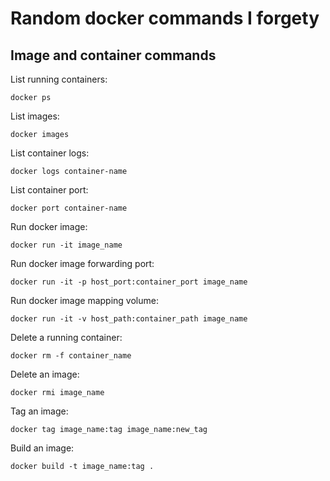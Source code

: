 # Random docker commands I forgety

## Image and container commands

List running containers:
```
docker ps
```

List images:
```
docker images
```

List container logs:
```
docker logs container-name
```

List container port:
```
docker port container-name
```

Run docker image:
```
docker run -it image_name
```

Run docker image forwarding port:
```
docker run -it -p host_port:container_port image_name
```

Run docker image mapping volume:
```
docker run -it -v host_path:container_path image_name
```

Delete a running container:
```
docker rm -f container_name
```

Delete an image:
```
docker rmi image_name
```

Tag an image:
```
docker tag image_name:tag image_name:new_tag
```

Build an image:
```
docker build -t image_name:tag .
```



